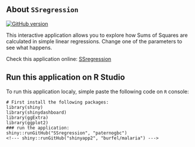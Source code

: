 ## About `SSregression`

[![GitHub version](https://badge.fury.io/gh/paternogbc%2FSSregression.svg)](http://badge.fury.io/gh/paternogbc%2FSSregression)
 
 
 This interactive application allows you to explore how Sums of Squares are calculated in simple linear regressions. Change one of the parameters to see what happens.
 
 Check this application online: [SSregression](https://paternogbc.shinyapps.io/SS_regression)
 
 ## Run this application on R Studio
 
 To run this application localy, simple paste the following code on `R` console: 
   ```{r} 
 # First install the following packages:
 library(shiny)
 library(shinydashboard)
 library(ggExtra)
 library(ggplot2)
 ### run the application:
 shiny::runGitHub("SSregression", "paternogbc")
 <!--- shiny::runGitHub("shinyapp2", "burfel/malaria") --->
 ```
 
  <!---
 ![](http://i.imgur.com/d6i4LGy.png)
 
 
 ## Want to help?
 Fork this repo and create a pull request. Please, report bugs [here](https://github.com/paternogbc/SSregression/issues).
 
 
 ## License
 This software is Open Source and is under the public license [GPL-3.0](http://www.gnu.org/licenses/gpl-3.0.en.html)
 
 ![logo](https://raw.githubusercontent.com/paternogbc/SSregression/master/www/logo.png) 
 
 _The OSI logo trademark is the trademark of [Open Source Initiative](http://opensource.org/)_
 
 ## Author
 Gustavo Paterno | paternogc@gmail.com
 
 ## Credit
 
 This application was developed with [shiny](http://shiny.rstudio.com/) in 
 [R studio](https://www.rstudio.com/).
 
 --->
 
 